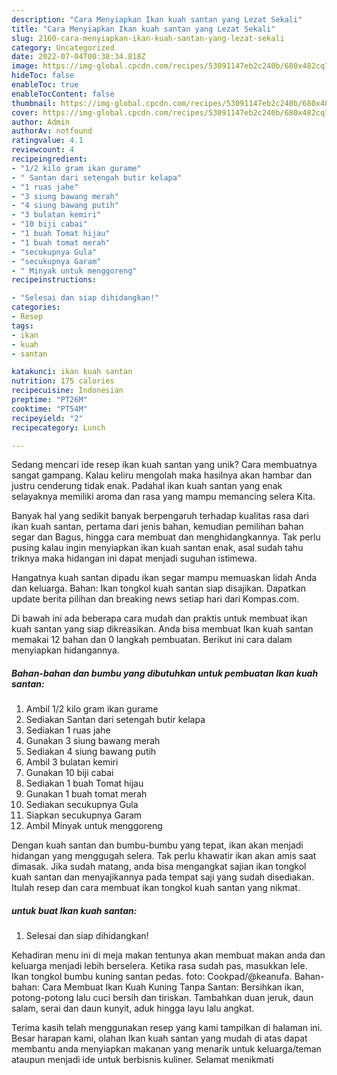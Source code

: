 ```yaml
---
description: "Cara Menyiapkan Ikan kuah santan yang Lezat Sekali"
title: "Cara Menyiapkan Ikan kuah santan yang Lezat Sekali"
slug: 2160-cara-menyiapkan-ikan-kuah-santan-yang-lezat-sekali
category: Uncategorized
date: 2022-07-04T00:38:34.818Z
image: https://img-global.cpcdn.com/recipes/53091147eb2c240b/680x482cq70/ikan-kuah-santan-foto-resep-utama.jpg
hideToc: false
enableToc: true
enableTocContent: false
thumbnail: https://img-global.cpcdn.com/recipes/53091147eb2c240b/680x482cq70/ikan-kuah-santan-foto-resep-utama.jpg
cover: https://img-global.cpcdn.com/recipes/53091147eb2c240b/680x482cq70/ikan-kuah-santan-foto-resep-utama.jpg
author: Admin
authorAv: notfound
ratingvalue: 4.1
reviewcount: 4
recipeingredient:
- "1/2 kilo gram ikan gurame"
- " Santan dari setengah butir kelapa"
- "1 ruas jahe"
- "3 siung bawang merah"
- "4 siung bawang putih"
- "3 bulatan kemiri"
- "10 biji cabai"
- "1 buah Tomat hijau"
- "1 buah tomat merah"
- "secukupnya Gula"
- "secukupnya Garam"
- " Minyak untuk menggoreng"
recipeinstructions:

- "Selesai dan siap dihidangkan!"
categories:
- Resep
tags:
- ikan
- kuah
- santan

katakunci: ikan kuah santan 
nutrition: 175 calories
recipecuisine: Indonesian
preptime: "PT26M"
cooktime: "PT54M"
recipeyield: "2"
recipecategory: Lunch

---
```





Sedang mencari ide resep ikan kuah santan yang unik? Cara membuatnya sangat gampang. Kalau keliru mengolah maka hasilnya akan hambar dan justru cenderung tidak enak. Padahal ikan kuah santan yang enak selayaknya memiliki aroma dan rasa yang mampu memancing selera Kita.





Banyak hal yang sedikit banyak berpengaruh terhadap kualitas rasa dari ikan kuah santan, pertama dari jenis bahan, kemudian pemilihan bahan segar dan Bagus, hingga cara membuat dan menghidangkannya. Tak perlu pusing kalau ingin menyiapkan ikan kuah santan enak,      asal sudah tahu triknya maka hidangan ini dapat menjadi suguhan istimewa.














Hangatnya kuah santan dipadu ikan segar mampu memuaskan lidah Anda dan keluarga. Bahan: Ikan tongkol kuah santan siap disajikan. Dapatkan update berita pilihan dan breaking news setiap hari dari Kompas.com.






Di bawah ini ada beberapa cara mudah dan praktis untuk membuat ikan kuah santan yang siap dikreasikan. Anda bisa membuat Ikan kuah santan memakai 12 bahan dan 0 langkah pembuatan. Berikut ini cara dalam menyiapkan hidangannya.

<!--inarticleads1-->

##### Bahan-bahan dan bumbu yang dibutuhkan untuk pembuatan Ikan kuah santan:

1. Ambil 1/2 kilo gram ikan gurame
1. Sediakan  Santan dari setengah butir kelapa
1. Sediakan 1 ruas jahe
1. Gunakan 3 siung bawang merah
1. Sediakan 4 siung bawang putih
1. Ambil 3 bulatan kemiri
1. Gunakan 10 biji cabai
1. Sediakan 1 buah Tomat hijau
1. Gunakan 1 buah tomat merah
1. Sediakan secukupnya Gula
1. Siapkan secukupnya Garam
1. Ambil  Minyak untuk menggoreng


Dengan kuah santan dan bumbu-bumbu yang tepat, ikan akan menjadi hidangan yang menggugah selera. Tak perlu khawatir ikan akan amis saat dimasak. Jika sudah matang, anda bisa mengangkat sajian ikan tongkol kuah santan dan menyajikannya pada tempat saji yang sudah disediakan. Itulah resep dan cara membuat ikan tongkol kuah santan yang nikmat. 

<!--inarticleads2-->

#####  untuk buat Ikan kuah santan:


1. Selesai dan siap dihidangkan!

Kehadiran menu ini di meja makan tentunya akan membuat makan anda dan keluarga menjadi lebih berselera. Ketika rasa sudah pas, masukkan lele. Ikan tongkol bumbu kuning santan pedas. foto: Cookpad/@keanufa. Bahan-bahan: Cara Membuat Ikan Kuah Kuning Tanpa Santan: Bersihkan ikan, potong-potong lalu cuci bersih dan tiriskan. Tambahkan duan jeruk, daun salam, serai dan daun kunyit, aduk hingga layu lalu angkat. 

Terima kasih telah menggunakan resep yang kami tampilkan di halaman ini. Besar harapan kami, olahan Ikan kuah santan yang mudah di atas dapat membantu anda menyiapkan makanan yang menarik untuk keluarga/teman ataupun menjadi ide untuk berbisnis kuliner. Selamat menikmati
